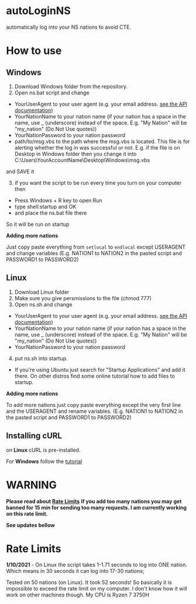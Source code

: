 # autoLoginNS
automatically log into your NS nations to avoid CTE.

# How to use

## Windows

1) Download Windows folder from the repository.
2) Open ns.bat script and change 
  
* YourUserAgent to your user agent (e.g. your email address. [see the API documentation](https://www.nationstates.net/pages/api.html#terms))
* YourNationName to your nation name (if your nation has a space in the name, use _ (underscore) instead of the space. E.g. "My Nation" will be "my_nation" (Do Not Use quotes))
* YourNationPassword to your nation password
* path/to/msg.vbs to the path where the msg.vbs is located. This file is for alerting whether the log in was successful or not. E.g. if the file is on Desktop in Windows folder then you change it into C:\Users\YourAccountName\Desktop\Windows\msg.vbs

and SAVE it

3) if you want the script to be run every time you turn on your computer then 

* Press Windows + R key to open Run
* type shell:startup and OK
* and place the ns.bat file there

So it will be run on startup


**Adding more nations**

Just copy paste everything from ```setlocal``` to ```endlocal``` except USERAGENT and change variables (E.g. NATION1 to NATION2 in the pasted script and PASSWORD1 to PASSWORD2)


## Linux

1) Download Linux folder
2) Make sure you give persmissions to the file (chmod 777)
3) Open ns.sh and change

* YourUserAgent to your user agent (e.g. your email address. [see the API documentation](https://www.nationstates.net/pages/api.html#terms))
* YourNationName to your nation name (if your nation has a space in the name, use _ (underscore) instead of the space. E.g. "My Nation" will be "my_nation" (Do Not Use quotes))
* YourNationPassword to your nation password

4) put ns.sh into startup.

* If you're using Ubuntu just search for "Startup Applications" and add it there. On other distros find some online tutorial how to add files to startup.

**Adding more nations**

To add more nations just copy paste everything except the very first line and the USERAGENT and rename variables. (E.g. NATION1 to NATION2 in the pasted script and PASSWORD1 to PASSWORD2)


## Installing cURL

on **Linux** cURL is pre-installed.

For **Windows** follow the [tutorial](https://developer.zendesk.com/documentation/developer-tools/getting-started/installing-and-using-curl/#installing-curl)

# WARNING
**Please read about [Rate Limits](https://www.nationstates.net/pages/api.html#ratelimits)**
**If you add too many nations you may get banned for 15 min for sending too many requests. I am currently working on this rate limit.**

**See updates bellow**


# Rate Limits

**1/10/2021** - On Linux the script takes 1-1.71 seconds to log into ONE nation. Which means in 30 seconds it can log into 17-30 nations;

Tested on 50 nations (on Linux). It took 52 seconds! So basically it is impossible to exceed the rate limit on my computer. I don't know how it will work on other machines though. My CPU is Ryzen 7 3750H
